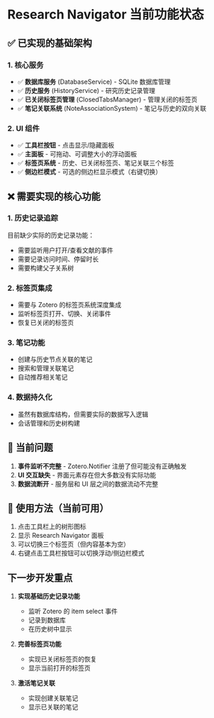 # Research Navigator 当前功能状态

## ✅ 已实现的基础架构

### 1. **核心服务**

- ✅ **数据库服务** (DatabaseService) - SQLite 数据库管理
- ✅ **历史服务** (HistoryService) - 研究历史记录管理
- ✅ **已关闭标签页管理** (ClosedTabsManager) - 管理关闭的标签页
- ✅ **笔记关联系统** (NoteAssociationSystem) - 笔记与历史的双向关联

### 2. **UI 组件**

- ✅ **工具栏按钮** - 点击显示/隐藏面板
- ✅ **主面板** - 可拖动、可调整大小的浮动面板
- ✅ **标签页系统** - 历史、已关闭标签页、笔记关联三个标签
- ✅ **侧边栏模式** - 可选的侧边栏显示模式（右键切换）

## ❌ 需要实现的核心功能

### 1. **历史记录追踪**

目前缺少实际的历史记录功能：

- 需要监听用户打开/查看文献的事件
- 需要记录访问时间、停留时长
- 需要构建父子关系树

### 2. **标签页集成**

- 需要与 Zotero 的标签页系统深度集成
- 监听标签页打开、切换、关闭事件
- 恢复已关闭的标签页

### 3. **笔记功能**

- 创建与历史节点关联的笔记
- 搜索和管理关联笔记
- 自动推荐相关笔记

### 4. **数据持久化**

- 虽然有数据库结构，但需要实际的数据写入逻辑
- 会话管理和历史树构建

## 🔧 当前问题

1. **事件监听不完整** - Zotero.Notifier 注册了但可能没有正确触发
2. **UI 交互缺失** - 界面元素存在但大多数没有实际功能
3. **数据流断开** - 服务层和 UI 层之间的数据流动不完整

## 📝 使用方法（当前可用）

1. 点击工具栏上的树形图标
2. 显示 Research Navigator 面板
3. 可以切换三个标签页（但内容基本为空）
4. 右键点击工具栏按钮可以切换浮动/侧边栏模式

## 下一步开发重点

1. **实现基础历史记录功能**
   - 监听 Zotero 的 item select 事件
   - 记录到数据库
   - 在历史树中显示

2. **完善标签页功能**
   - 实现已关闭标签页的恢复
   - 显示当前打开的标签页

3. **激活笔记关联**
   - 实现创建关联笔记
   - 显示已关联的笔记
